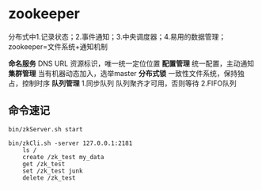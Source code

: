 # zookeeper

分布式中1.记录状态；2.事件通知；3.中央调度器；4.易用的数据管理；
zookeeper=文件系统+通知机制

**命名服务**
DNS URL 资源标识，唯一统一定位位置
**配置管理**
统一配置，主动通知
**集群管理**
当有机器动态加入，选举master
**分布式锁**
一致性文件系统，保持独占，控制时序
**队列管理**
1.同步队列 队列聚齐才可用，否则等待
2.FIFO队列


## 命令速记
```
bin/zkServer.sh start

bin/zkCli.sh -server 127.0.0.1:2181
	ls /
	create /zk_test my_data
	get /zk_test
	set /zk_test junk
	delete /zk_test
```